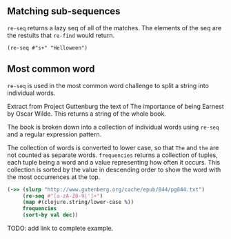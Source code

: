## Matching sub-sequences
`re-seq` returns a lazy seq of all of the matches. The elements of the seq are the restults that `re-find` would return.

```eval-clojure
(re-seq #"s+" "Helloween")
```
   <!-- ("e" "ee") -->



## Most common word
`re-seq` is used in the most common word challenge to split a string into individual words.

Extract from Project Guttenburg the text of The importance of being Earnest by Oscar Wilde.  This returns a string of the whole book.

The book is broken down into a collection of individual words using `re-seq` and a regular expression pattern.

The collection of words is converted to lower case, so that `The` and `the` are not counted as separate words. `frequencies` returns a collection of tuples, each tuple being a word and a value representing how often it occurs.  This collection is sorted by the value in descending order to show the word with the most occurrences at the top.

```clojure
(->> (slurp "http://www.gutenberg.org/cache/epub/844/pg844.txt")
     (re-seq #"[a-zA-Z0-9|']+")
     (map #(clojure.string/lower-case %))
     frequencies
     (sort-by val dec))
```

TODO: add link to complete example.
